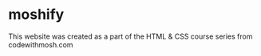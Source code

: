 # moshify

This website was created as a part of the HTML & CSS course series from codewithmosh.com
